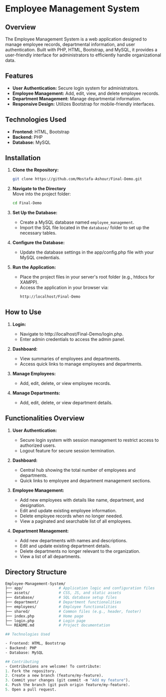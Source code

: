 # Employee Management System

## Overview

The Employee Management System is a web application designed to manage employee records, departmental information, and user authentication. Built with PHP, HTML, Bootstrap, and MySQL, it provides a user-friendly interface for administrators to efficiently handle organizational data.

## Features

- **User Authentication:** Secure login system for administrators.
- **Employee Management:** Add, edit, view, and delete employee records.
- **Department Management:** Manage departmental information.
- **Responsive Design:** Utilizes Bootstrap for mobile-friendly interfaces.

## Technologies Used

- **Frontend:** HTML, Bootstrap
- **Backend:** PHP
- **Database:** MySQL

## Installation

1. **Clone the Repository:**
   ```bash
   git clone https://github.com/Mostafa-Ashour/Final-Demo.git
2. **Navigate to the Directory**  
   Move into the project folder:  
   ```bash
   cd Final-Demo

3. **Set Up the Database:** 
   - Create a MySQL database named `employee_management`.  
   - Import the SQL file located in the `database/` folder to set up the necessary tables.

4. **Configure the Database:**
   - Update the database settings in the app/config.php file with your MySQL credentials.

5. **Run the Application:**
   - Place the project files in your server's root folder (e.g., htdocs for XAMPP).
   - Access the application in your browser via:
      ```bash
      http://localhost/Final-Demo

## How to Use

1. **Login:**
   - Navigate to http://localhost/Final-Demo/login.php.
   - Enter admin credentials to access the admin panel.

2. **Dashboard:**
   - View summaries of employees and departments.
   - Access quick links to manage employees and departments.

3. **Manage Employees:**
   - Add, edit, delete, or view employee records.

4. **Manage Departments:**
   - Add, edit, delete, or view department details.

## Functionalities Overview

1. **User Authentication:**
   - Secure login system with session management to restrict access to authorized users.
   - Logout feature for secure session termination.

2. **Dashboard:**
   - Central hub showing the total number of employees and departments.
   - Quick links to employee and department management sections.

3. **Employee Management:**
   - Add new employees with details like name, department, and designation.
   - Edit and update existing employee information.
   - Delete employee records when no longer needed.
   - View a paginated and searchable list of all employees.

4. **Department Management:**
   - Add new departments with names and descriptions.
   - Edit and update existing department details.
   - Delete departments no longer relevant to the organization.
   - View a list of all departments.

## Directory Structure
   ```graphql
   Employee-Management-System/
   ├── app/                # Application logic and configuration files
   ├── assets/             # CSS, JS, and static assets
   ├── database/           # SQL database setup files
   ├── department/         # Department functionalities
   ├── employees/          # Employee functionalities
   ├── shared/             # Common files (e.g., header, footer)
   ├── index.php           # Home page
   ├── login.php           # Login page
   └── README.md           # Project documentation

## Technologies Used

- Frontend: HTML, Bootstrap
- Backend: PHP
- Database: MySQL

## Contributing
- Contributions are welcome! To contribute:
   1. Fork the repository.
   2. Create a new branch (feature/my-feature).
   3. Commit your changes (git commit -m "Add my feature").
   4. Push the branch (git push origin feature/my-feature).
   5. Open a pull request.
